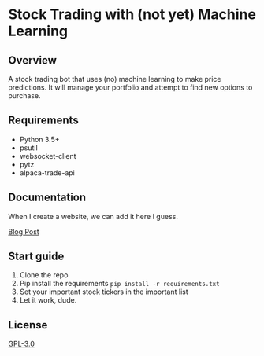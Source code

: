 # Stock Trading with (not yet) Machine Learning

## Overview
A stock trading bot that uses (no) machine learning to make price predictions.  It will manage your portfolio and 
attempt to find new options to purchase.

## Requirements
-   Python 3.5+
-   psutil
-   websocket-client
-   pytz
-   alpaca-trade-api

## Documentation
When I create a website, we can add it here I guess.

[Blog Post]()

## Start guide
1. Clone the repo
2. Pip install the requirements `pip install -r requirements.txt`
3. Set your important stock tickers in the important list
4. Let it work, dude.

## License
[GPL-3.0](https://www.gnu.org/licenses/quick-guide-gplv3.html)
